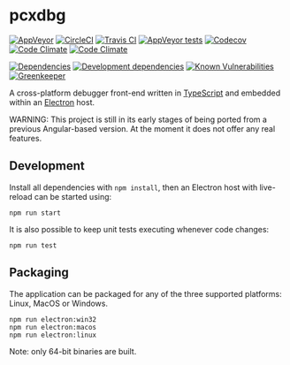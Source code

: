 # pcxdbg

[![AppVeyor](https://img.shields.io/appveyor/ci/rraziel/pcxdbg/master.svg?label=Win32&style=flat)](https://ci.appveyor.com/project/rraziel/pcxdbg)
[![CircleCI](https://img.shields.io/circleci/project/github/pcxdbg/pcxdbg/master.svg?label=MacOS&style=flat)](https://circleci.com/gh/pcxdbg/pcxdbg)
[![Travis CI](https://img.shields.io/travis/pcxdbg/pcxdbg/master.svg?label=Linux&style=flat)](https://travis-ci.org/pcxdbg/pcxdbg)
[![AppVeyor tests](https://img.shields.io/appveyor/tests/rraziel/pcxdbg/master.svg?label=Tests&style=flat)](https://ci.appveyor.com/project/rraziel/pcxdbg/build/tests)
[![Codecov](https://img.shields.io/codecov/c/github/pcxdbg/pcxdbg.svg?label=Coverage&style=flat)](https://codecov.io/gh/pcxdbg/pcxdbg)
[![Code Climate](https://img.shields.io/codeclimate/maintainability/pcxdbg/pcxdbg.svg?label=Maintainability&style=flat)](https://codeclimate.com/github/pcxdbg/pcxdbg)
[![Code Climate](https://img.shields.io/codeclimate/issues/github/pcxdbg/pcxdbg.svg?label=Code%20Issues&style=flat)](https://codeclimate.com/github/pcxdbg/pcxdbg/issues)

[![Dependencies](https://img.shields.io/david/pcxdbg/pcxdbg.svg?label=Dependencies&style=flat)](https://david-dm.org/pcxdbg/pcxdbg)
[![Development dependencies](https://img.shields.io/david/dev/pcxdbg/pcxdbg.svg?label=Dev%20Dependencies&style=flat)](https://david-dm.org/pcxdbg/pcxdbg?type=dev)
[![Known Vulnerabilities](https://snyk.io/test/github/pcxdbg/pcxdbg/badge.svg)](https://snyk.io/test/github/pcxdbg/pcxdbg)
[![Greenkeeper](https://badges.greenkeeper.io/pcxdbg/pcxdbg.svg)](https://greenkeeper.io/)

A cross-platform debugger front-end written in [TypeScript](https://www.typescriptlang.org/) and embedded within an [Electron](https://electron.atom.io/) host.

WARNING: This project is still in its early stages of being ported from a previous Angular-based version. At the moment it does not offer any real features.

## Development

Install all dependencies with `npm install`, then an Electron host with live-reload can be started using:
 
```
npm run start
```

It is also possible to keep unit tests executing whenever code changes:

```
npm run test
```

## Packaging

The application can be packaged for any of the three supported platforms: Linux, MacOS or Windows.

```
npm run electron:win32
npm run electron:macos
npm run electron:linux
```

Note: only 64-bit binaries are built.
